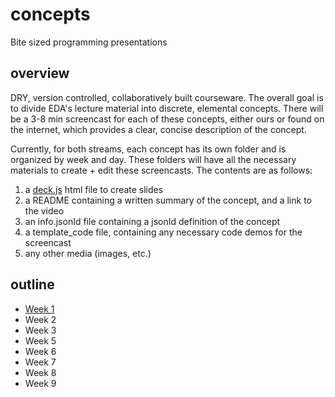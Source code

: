 # concepts

Bite sized programming presentations

## overview

DRY, version controlled, collaboratively built courseware. The overall goal is to divide EDA's lecture material into discrete, elemental concepts. There will be a 3-8 min screencast for each of these concepts, either ours or found on the internet, which provides a clear, concise description of the concept. 

Currently, for both streams, each concept has its own folder and is organized by week and day. These folders will have all the necessary materials to create + edit these screencasts. The contents are as follows:

1. a [deck.js](http://imakewebthings.com/deck.js/) html file to create slides 
2. a README containing a written summary of the concept, and a link to the video
3. an info.jsonId file containing a jsonId definition of the concept
4. a template_code file, containing any necessary code demos for the screencast
5. any other media (images, etc.)

## outline

- [Week 1](./week_1/README.md)
- Week 2
- Week 3
- Week 5
- Week 6
- Week 7
- Week 8
- Week 9
